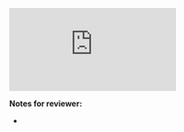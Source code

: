 <!-- Change the ## to your pull request number -->
![Coverage Badge](https://img.shields.io/endpoint?url=https://gist.githubusercontent.com/marinrusu1997/a93ecfc7812e6129b084b54835c8bee6/raw/wallchdtd__pull_##.json)

**Notes for reviewer:**

*
